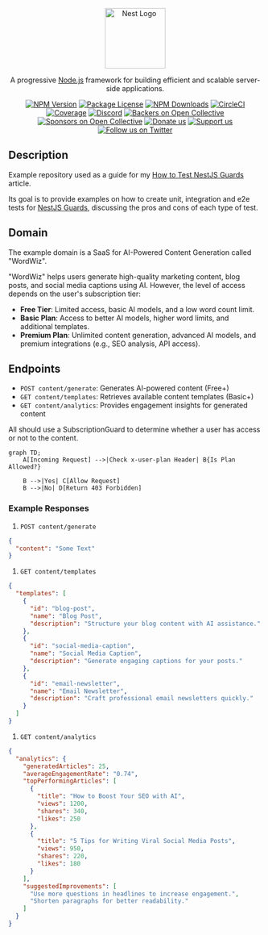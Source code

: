<p align="center">
  <a href="http://nestjs.com/" target="blank"><img src="https://nestjs.com/img/logo-small.svg" width="120" alt="Nest Logo" /></a>
</p>

[circleci-image]: https://img.shields.io/circleci/build/github/nestjs/nest/master?token=abc123def456
[circleci-url]: https://circleci.com/gh/nestjs/nest

  <p align="center">A progressive <a href="http://nodejs.org" target="_blank">Node.js</a> framework for building efficient and scalable server-side applications.</p>
    <p align="center">
<a href="https://www.npmjs.com/~nestjscore" target="_blank"><img src="https://img.shields.io/npm/v/@nestjs/core.svg" alt="NPM Version" /></a>
<a href="https://www.npmjs.com/~nestjscore" target="_blank"><img src="https://img.shields.io/npm/l/@nestjs/core.svg" alt="Package License" /></a>
<a href="https://www.npmjs.com/~nestjscore" target="_blank"><img src="https://img.shields.io/npm/dm/@nestjs/common.svg" alt="NPM Downloads" /></a>
<a href="https://circleci.com/gh/nestjs/nest" target="_blank"><img src="https://img.shields.io/circleci/build/github/nestjs/nest/master" alt="CircleCI" /></a>
<a href="https://coveralls.io/github/nestjs/nest?branch=master" target="_blank"><img src="https://coveralls.io/repos/github/nestjs/nest/badge.svg?branch=master#9" alt="Coverage" /></a>
<a href="https://discord.gg/G7Qnnhy" target="_blank"><img src="https://img.shields.io/badge/discord-online-brightgreen.svg" alt="Discord"/></a>
<a href="https://opencollective.com/nest#backer" target="_blank"><img src="https://opencollective.com/nest/backers/badge.svg" alt="Backers on Open Collective" /></a>
<a href="https://opencollective.com/nest#sponsor" target="_blank"><img src="https://opencollective.com/nest/sponsors/badge.svg" alt="Sponsors on Open Collective" /></a>
  <a href="https://paypal.me/kamilmysliwiec" target="_blank"><img src="https://img.shields.io/badge/Donate-PayPal-ff3f59.svg" alt="Donate us"/></a>
    <a href="https://opencollective.com/nest#sponsor"  target="_blank"><img src="https://img.shields.io/badge/Support%20us-Open%20Collective-41B883.svg" alt="Support us"></a>
  <a href="https://twitter.com/nestframework" target="_blank"><img src="https://img.shields.io/twitter/follow/nestframework.svg?style=social&label=Follow" alt="Follow us on Twitter"></a>
</p>
  <!--[![Backers on Open Collective](https://opencollective.com/nest/backers/badge.svg)](https://opencollective.com/nest#backer)
  [![Sponsors on Open Collective](https://opencollective.com/nest/sponsors/badge.svg)](https://opencollective.com/nest#sponsor)-->

## Description

Example repository used as a guide for my [How to Test NestJS Guards](https://dev.to/thiagomini/how-to-test-nestjs-guards-55ma) article.

Its goal is to provide examples on how to create unit, integration and e2e tests for [NestJS Guards](https://docs.nestjs.com/guards), discussing the pros and cons of each type of test.

## Domain

The example domain is a SaaS for AI-Powered Content Generation called "WordWiz".

"WordWiz" helps users generate high-quality marketing content, blog posts, and social media captions using AI. However, the level of access depends on the user's subscription tier:

- **Free Tier**: Limited access, basic AI models, and a low word count limit.
- **Basic Plan**: Access to better AI models, higher word limits, and additional templates.
- **Premium Plan**: Unlimited content generation, advanced AI models, and premium integrations (e.g., SEO analysis, API access).

## Endpoints

- `POST content/generate`: Generates AI-powered content (Free+)
- `GET content/templates`: Retrieves available content templates (Basic+)
- `GET content/analytics`: Provides engagement insights for generated content

All should use a SubscriptionGuard to determine whether a user has access or not to the content.

```mermaid
graph TD;
    A[Incoming Request] -->|Check x-user-plan Header| B{Is Plan Allowed?}

    B -->|Yes| C[Allow Request]
    B -->|No| D[Return 403 Forbidden]
```

### Example Responses

1. `POST content/generate`

```json
{
  "content": "Some Text"
}
```

1. `GET content/templates`

```json
{
  "templates": [
    {
      "id": "blog-post",
      "name": "Blog Post",
      "description": "Structure your blog content with AI assistance."
    },
    {
      "id": "social-media-caption",
      "name": "Social Media Caption",
      "description": "Generate engaging captions for your posts."
    },
    {
      "id": "email-newsletter",
      "name": "Email Newsletter",
      "description": "Craft professional email newsletters quickly."
    }
  ]
}
```

1. `GET content/analytics`

```json
{
  "analytics": {
    "generatedArticles": 25,
    "averageEngagementRate": "0.74",
    "topPerformingArticles": [
      {
        "title": "How to Boost Your SEO with AI",
        "views": 1200,
        "shares": 340,
        "likes": 250
      },
      {
        "title": "5 Tips for Writing Viral Social Media Posts",
        "views": 950,
        "shares": 220,
        "likes": 180
      }
    ],
    "suggestedImprovements": [
      "Use more questions in headlines to increase engagement.",
      "Shorten paragraphs for better readability."
    ]
  }
}
```
